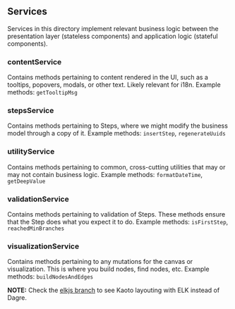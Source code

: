 ## Services

Services in this directory implement relevant business logic between the presentation layer (stateless components) and application logic (stateful components).

### contentService
Contains methods pertaining to content rendered in the UI, such as a tooltips, popovers, modals, or other text. Likely relevant for i18n. Example methods: `getTooltipMsg`

### stepsService
Contains methods pertaining to Steps, where we might modify the business model through a copy of it. Example methods: `insertStep`, `regenerateUuids`

### utilityService
Contains methods pertaining to common, cross-cutting utilities that may or may not contain business logic. Example methods: `formatDateTime`, `getDeepValue`

### validationService
Contains methods pertaining to validation of Steps. These methods ensure that the Step does what you expect it to do. Example methods: `isFirstStep`, `reachedMinBranches`

### visualizationService
Contains methods pertaining to any mutations for the canvas or visualization. This is where you build nodes, find nodes, etc. Example methods: `buildNodesAndEdges`

**NOTE:** Check the [elkjs branch](https://github.com/KaotoIO/kaoto-ui/tree/elkjs) to see Kaoto layouting with ELK instead of Dagre.
